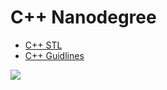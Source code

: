 # C++ Nanodegree

* [C++ STL](https://en.wikipedia.org/wiki/C%2B%2B_Standard_Library)
* [C++ Guidlines](http://isocpp.github.io/CppCoreGuidelines/CppCoreGuidelines#sl2-prefer-the-standard-library-to-other-libraries)

![](https://video.udacity-data.com/topher/2019/September/5d72d41b_course-intro/course-intro.png)
